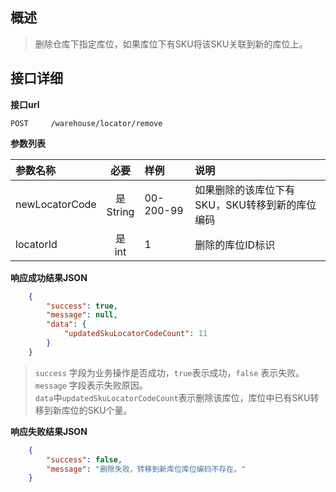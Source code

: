 ## 概述

> 删除仓库下指定库位，如果库位下有SKU将该SKU关联到新的库位上。

##   接口详细

**接口url**

```text
POST     /warehouse/locator/remove
```

**参数列表**

| 参数名称        |      必要       | 样例       | 说明                                     |
|:---------------|:--------------:|:----------|:----------------------------------------|
| newLocatorCode | 是<br/> String | 00-200-99 | 如果删除的该库位下有SKU，SKU转移到新的库位编码 |
| locatorId      |  是<br/> int   | 1         | 删除的库位ID标识                          |

**响应成功结果JSON**

```json
    {
        "success": true,
        "message": null,
        "data": {
            "updatedSkuLocatorCodeCount": 11
        }
    }
```

> `success` 字段为业务操作是否成功，`true`表示成功，`false` 表示失败。 <br />
> `message` 字段表示失败原因。 <br />
> `data`中`updatedSkuLocatorCodeCount`表示删除该库位，库位中已有SKU转移到新库位的SKU个量。

**响应失败结果JSON**

```json
    {
        "success": false,
        "message": "删除失败，转移到新库位库位编码不存在。"
    }
```